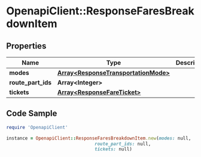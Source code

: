 # OpenapiClient::ResponseFaresBreakdownItem

## Properties

Name | Type | Description | Notes
------------ | ------------- | ------------- | -------------
**modes** | [**Array&lt;ResponseTransportationMode&gt;**](ResponseTransportationMode.md) |  | 
**route_part_ids** | **Array&lt;Integer&gt;** |  | 
**tickets** | [**Array&lt;ResponseFareTicket&gt;**](ResponseFareTicket.md) |  | 

## Code Sample

```ruby
require 'OpenapiClient'

instance = OpenapiClient::ResponseFaresBreakdownItem.new(modes: null,
                                 route_part_ids: null,
                                 tickets: null)
```


